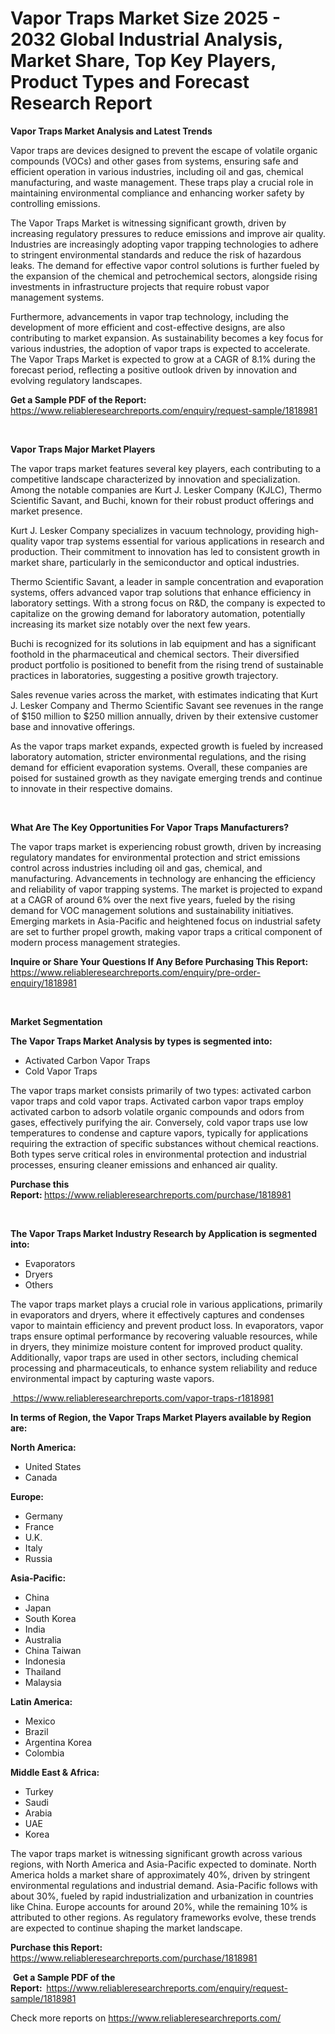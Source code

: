 <p><h1>Vapor Traps Market Size 2025 - 2032 Global Industrial Analysis, Market Share, Top Key Players, Product Types and Forecast Research Report</h1></p><p><strong>Vapor Traps Market Analysis and Latest Trends</strong></p>
<p><p>Vapor traps are devices designed to prevent the escape of volatile organic compounds (VOCs) and other gases from systems, ensuring safe and efficient operation in various industries, including oil and gas, chemical manufacturing, and waste management. These traps play a crucial role in maintaining environmental compliance and enhancing worker safety by controlling emissions.</p><p>The Vapor Traps Market is witnessing significant growth, driven by increasing regulatory pressures to reduce emissions and improve air quality. Industries are increasingly adopting vapor trapping technologies to adhere to stringent environmental standards and reduce the risk of hazardous leaks. The demand for effective vapor control solutions is further fueled by the expansion of the chemical and petrochemical sectors, alongside rising investments in infrastructure projects that require robust vapor management systems.</p><p>Furthermore, advancements in vapor trap technology, including the development of more efficient and cost-effective designs, are also contributing to market expansion. As sustainability becomes a key focus for various industries, the adoption of vapor traps is expected to accelerate. The Vapor Traps Market is expected to grow at a CAGR of 8.1% during the forecast period, reflecting a positive outlook driven by innovation and evolving regulatory landscapes.</p></p>
<p><strong>Get a Sample PDF of the Report:&nbsp;</strong> <a href="https://www.reliableresearchreports.com/enquiry/request-sample/1818981?utm_campaign=3543&utm_medium=2&utm_source=Github&utm_content=ia&utm_term=09042025&utm_id=vapor-traps">https://www.reliableresearchreports.com/enquiry/request-sample/1818981</a></p>
<p>&nbsp;</p>
<p><strong>Vapor Traps Major Market Players</strong></p>
<p><p>The vapor traps market features several key players, each contributing to a competitive landscape characterized by innovation and specialization. Among the notable companies are Kurt J. Lesker Company (KJLC), Thermo Scientific Savant, and Buchi, known for their robust product offerings and market presence. </p><p>Kurt J. Lesker Company specializes in vacuum technology, providing high-quality vapor trap systems essential for various applications in research and production. Their commitment to innovation has led to consistent growth in market share, particularly in the semiconductor and optical industries. </p><p>Thermo Scientific Savant, a leader in sample concentration and evaporation systems, offers advanced vapor trap solutions that enhance efficiency in laboratory settings. With a strong focus on R&D, the company is expected to capitalize on the growing demand for laboratory automation, potentially increasing its market size notably over the next few years.</p><p>Buchi is recognized for its solutions in lab equipment and has a significant foothold in the pharmaceutical and chemical sectors. Their diversified product portfolio is positioned to benefit from the rising trend of sustainable practices in laboratories, suggesting a positive growth trajectory.</p><p>Sales revenue varies across the market, with estimates indicating that Kurt J. Lesker Company and Thermo Scientific Savant see revenues in the range of $150 million to $250 million annually, driven by their extensive customer base and innovative offerings.</p><p>As the vapor traps market expands, expected growth is fueled by increased laboratory automation, stricter environmental regulations, and the rising demand for efficient evaporation systems. Overall, these companies are poised for sustained growth as they navigate emerging trends and continue to innovate in their respective domains.</p></p>
<p>&nbsp;</p>
<p><strong>What Are The Key Opportunities For Vapor Traps Manufacturers?</strong></p>
<p><p>The vapor traps market is experiencing robust growth, driven by increasing regulatory mandates for environmental protection and strict emissions control across industries including oil and gas, chemical, and manufacturing. Advancements in technology are enhancing the efficiency and reliability of vapor trapping systems. The market is projected to expand at a CAGR of around 6% over the next five years, fueled by the rising demand for VOC management solutions and sustainability initiatives. Emerging markets in Asia-Pacific and heightened focus on industrial safety are set to further propel growth, making vapor traps a critical component of modern process management strategies.</p></p>
<p><strong>Inquire or Share Your Questions If Any Before Purchasing This Report:</strong> <a href="https://www.reliableresearchreports.com/enquiry/pre-order-enquiry/1818981?utm_campaign=3543&utm_medium=2&utm_source=Github&utm_content=ia&utm_term=09042025&utm_id=vapor-traps">https://www.reliableresearchreports.com/enquiry/pre-order-enquiry/1818981</a></p>
<p>&nbsp;</p>
<p><strong>Market Segmentation</strong></p>
<p><strong>The Vapor Traps Market Analysis by types is segmented into:</strong></p>
<p><ul><li>Activated Carbon Vapor Traps</li><li>Cold Vapor Traps</li></ul></p>
<p><p>The vapor traps market consists primarily of two types: activated carbon vapor traps and cold vapor traps. Activated carbon vapor traps employ activated carbon to adsorb volatile organic compounds and odors from gases, effectively purifying the air. Conversely, cold vapor traps use low temperatures to condense and capture vapors, typically for applications requiring the extraction of specific substances without chemical reactions. Both types serve critical roles in environmental protection and industrial processes, ensuring cleaner emissions and enhanced air quality.</p></p>
<p><strong>Purchase this Report:&nbsp;</strong><a href="https://www.reliableresearchreports.com/purchase/1818981?utm_campaign=3543&utm_medium=2&utm_source=Github&utm_content=ia&utm_term=09042025&utm_id=vapor-traps">https://www.reliableresearchreports.com/purchase/1818981</a></p>
<p>&nbsp;</p>
<p><strong>The Vapor Traps Market Industry Research by Application is segmented into:</strong></p>
<p><ul><li>Evaporators</li><li>Dryers</li><li>Others</li></ul></p>
<p><p>The vapor traps market plays a crucial role in various applications, primarily in evaporators and dryers, where it effectively captures and condenses vapor to maintain efficiency and prevent product loss. In evaporators, vapor traps ensure optimal performance by recovering valuable resources, while in dryers, they minimize moisture content for improved product quality. Additionally, vapor traps are used in other sectors, including chemical processing and pharmaceuticals, to enhance system reliability and reduce environmental impact by capturing waste vapors.</p></p>
<p><a href="https://www.reliableresearchreports.com/vapor-traps-r1818981?utm_campaign=3543&utm_medium=2&utm_source=Github&utm_content=ia&utm_term=09042025&utm_id=vapor-traps">&nbsp;https://www.reliableresearchreports.com/vapor-traps-r1818981</a></p>
<p><strong>In terms of Region, the Vapor Traps Market Players available by Region are:</strong></p>
<p>
    <p> <strong> North America: </strong>
        <ul>
            <li>United States</li>
            <li>Canada</li>
        </ul>
        </p> 
    <p> <strong> Europe: </strong>
        <ul>
            <li>Germany</li>
            <li>France</li>
            <li>U.K.</li>
            <li>Italy</li>
            <li>Russia</li>
        </ul>
        </p> 
    <p> <strong> Asia-Pacific: </strong>
        <ul>
            <li>China</li>
            <li>Japan</li>
            <li>South Korea</li>
            <li>India</li>
            <li>Australia</li>
            <li>China Taiwan</li>
            <li>Indonesia</li>
            <li>Thailand</li>
            <li>Malaysia</li>
        </ul>
        </p> 
    <p> <strong> Latin America: </strong>
        <ul>
            <li>Mexico</li>
            <li>Brazil</li>
            <li>Argentina Korea</li>
            <li>Colombia</li>
        </ul>
        </p> 
    <p> <strong> Middle East & Africa: </strong>
        <ul>
            <li>Turkey</li>
            <li>Saudi</li>
            <li>Arabia</li>
            <li>UAE</li>
            <li>Korea</li>
        </ul>
    </p>
    </p>
<p><p>The vapor traps market is witnessing significant growth across various regions, with North America and Asia-Pacific expected to dominate. North America holds a market share of approximately 40%, driven by stringent environmental regulations and industrial demand. Asia-Pacific follows with about 30%, fueled by rapid industrialization and urbanization in countries like China. Europe accounts for around 20%, while the remaining 10% is attributed to other regions. As regulatory frameworks evolve, these trends are expected to continue shaping the market landscape.</p></p>
<p><strong>Purchase this Report: </strong><a href="https://www.reliableresearchreports.com/purchase/1818981?utm_campaign=3543&utm_medium=2&utm_source=Github&utm_content=ia&utm_term=09042025&utm_id=vapor-traps">https://www.reliableresearchreports.com/purchase/1818981</a></p>
<p>&nbsp;<strong>Get a Sample PDF of the Report:&nbsp;&nbsp;</strong><a href="https://www.reliableresearchreports.com/enquiry/request-sample/1818981?utm_campaign=3543&utm_medium=2&utm_source=Github&utm_content=ia&utm_term=09042025&utm_id=vapor-traps">https://www.reliableresearchreports.com/enquiry/request-sample/1818981</a></p>
<p><strong></strong></p>
<p>Check more reports on <a href="https://www.reliableresearchreports.com/?utm_campaign=3543&utm_medium=2&utm_source=Github&utm_content=ia&utm_term=09042025&utm_id=vapor-traps">https://www.reliableresearchreports.com/</a></p>